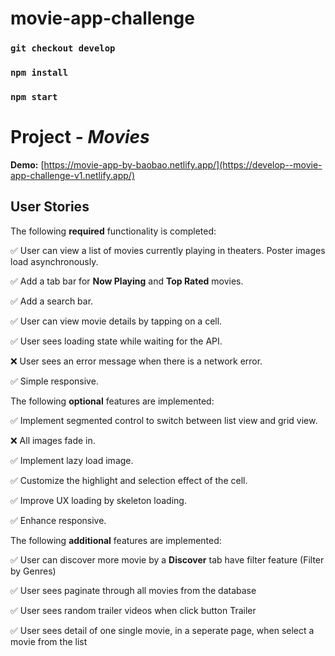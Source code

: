 # movie-app-challenge
### `git checkout develop`
### `npm install`
### `npm start`

# Project - *Movies*

**Demo:** [https://movie-app-by-baobao.netlify.app/](https://develop--movie-app-challenge-v1.netlify.app/)

## User Stories

The following **required** functionality is completed:

✅ User can view a list of movies currently playing in theaters. Poster images load asynchronously.

✅ Add a tab bar for **Now Playing** and **Top Rated** movies.

✅ Add a search bar.

✅ User can view movie details by tapping on a cell.

✅ User sees loading state while waiting for the API.

❌ User sees an error message when there is a network error.

✅ Simple responsive.



The following **optional** features are implemented:

✅ Implement segmented control to switch between list view and grid view.

❌ All images fade in.

✅ Implement lazy load image.

✅ Customize the highlight and selection effect of the cell.

✅ Improve UX loading by skeleton loading.

✅ Enhance responsive.



The following **additional** features are implemented:

✅ User can discover more movie by a **Discover** tab have filter feature (Filter by Genres)

✅ User sees paginate through all movies from the database

✅ User sees random trailer videos when click button Trailer

✅ User sees detail of one single movie, in a seperate page, when select a movie from the list
